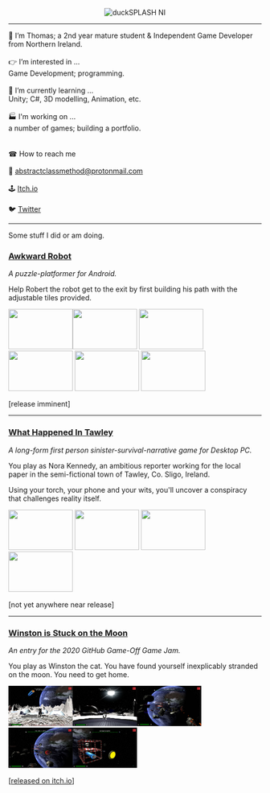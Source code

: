 <p align="center">
<img src="https://user-images.githubusercontent.com/11778864/123562873-4874ef80-d7a9-11eb-82c7-969e1fa78e3e.png" alt="duckSPLASH NI" width="2014" height="120"/>
</p>
<hr/>
👋 I’m Thomas; a 2nd year mature student & Independent Game Developer from Northern Ireland.
<br/><br/>
👉 I’m interested in ... <br/>Game Development; programming.
<br/><br/>
🌱 I’m currently learning ... <br/>Unity; C#, 3D modelling, Animation, etc.
<br/><br/>
🏭 I'm working on ... <br/>a number of games; building a portfolio.
<br/><br/><br/>
☎ How to reach me
<br/><br/>
📧 <a href=mailto:abstractclassmethod@protonmail.com">abstractclassmethod@protonmail.com</a>
<br/><br/>
🕹 <a href="https://itch.io/profile/ducksplash">Itch.io</a>
<br/><br/>
🐦 <a href="https://twitter.com/DuckSplashNI">Twitter</a>


<hr/>
Some stuff I did or am doing.

<h3><a href="https://github.com/ducksplash/AwkwardRobot">Awkward Robot</a></h3>
<i>A puzzle-platformer for Android.</i>


Help Robert the robot get to the exit by first building his path with the adjustable tiles provided.

<img src="https://user-images.githubusercontent.com/11778864/123560392-ba453d00-d799-11eb-81c3-0c5563e28ddd.png" width="128" height="80"><img src="https://user-images.githubusercontent.com/11778864/123560394-bca79700-d799-11eb-8215-3e5465b889e0.png" width="128" height="80"> <img src="https://user-images.githubusercontent.com/11778864/123560395-c03b1e00-d799-11eb-89e2-8d90730abdcf.png" width="128" height="80"> <img src="https://user-images.githubusercontent.com/11778864/123560398-c3cea500-d799-11eb-9493-bc1b6a394aa8.png" width="128" height="80"> <img src="https://user-images.githubusercontent.com/11778864/123560399-c7622c00-d799-11eb-8110-db1c4ab47367.png" width="128" height="80"> <img src="https://user-images.githubusercontent.com/11778864/123560403-c9c48600-d799-11eb-84a2-11b6d8fd1c5f.png" width="128" height="80">

[release imminent]

<hr/>
<h3><a href="https://github.com/ducksplash/WHIT">What Happened In Tawley</a></h3>
<i>A long-form first person sinister-survival-narrative game for Desktop PC.</i>


You play as Nora Kennedy, an ambitious reporter working for the local paper in the semi-fictional town of Tawley, Co. Sligo, Ireland.

Using your torch, your phone and your wits, you'll uncover a conspiracy that challenges reality itself.


<img src="https://media.githubusercontent.com/media/ducksplash/WHIT/master/screenshots/3.jpg" width="128" height="80"> <img src="https://media.githubusercontent.com/media/ducksplash/WHIT/master/screenshots/1.jpg" width="128" height="80"> <img src="https://media.githubusercontent.com/media/ducksplash/WHIT/master/screenshots/2.jpg" width="128" height="80"> <img src="https://media.githubusercontent.com/media/ducksplash/WHIT/master/screenshots/4.jpg" width="128" height="80">

[not yet anywhere near release]

<hr/>
<h3><a href="https://github.com/ducksplash/moonshot">Winston is Stuck on the Moon</a></h3>
<i>An entry for the 2020 GitHub Game-Off Game Jam.</i>


You play as Winston the cat. You have found yourself inexplicably stranded on the moon.
You need to get home.


<img src="https://github.com/ducksplash/moonshot/blob/master/screenshots/1.jpg" width="128" height="80"><img src="https://github.com/ducksplash/moonshot/blob/master/screenshots/2.jpg" width="128" height="80"><img src="https://github.com/ducksplash/moonshot/blob/master/screenshots/3.jpg" width="128" height="80"><img src="https://github.com/ducksplash/moonshot/blob/master/screenshots/4.jpg" width="128" height="80"><img src="https://github.com/ducksplash/moonshot/blob/master/screenshots/5.jpg" width="128" height="80">

[<a href="https://ducksplash.itch.io/winston-is-stuck-on-the-moon">released on itch.io</a>]




<!---
ducksplash/ducksplash is a ✨ special ✨ repository because its `README.md` (this file) appears on your GitHub profile.
You can click the Preview link to take a look at your changes.
--->
